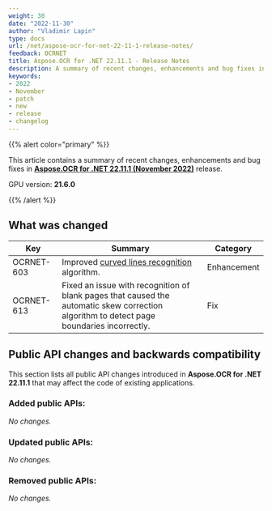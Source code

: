 ```yaml
---
weight: 30
date: "2022-11-30"
author: "Vladimir Lapin"
type: docs
url: /net/aspose-ocr-for-net-22-11-1-release-notes/
feedback: OCRNET
title: Aspose.OCR for .NET 22.11.1 - Release Notes
description: A summary of recent changes, enhancements and bug fixes in Aspose.OCR for .NET 22.11.1 (November 2022) release.
keywords:
- 2022
- November
- patch
- new
- release
- changelog
---
```


{{% alert color="primary" %}}

This article contains a summary of recent changes, enhancements and bug fixes in [**Aspose.OCR for .NET 22.11.1 (November 2022)**](https://www.nuget.org/packages/Aspose.OCR/22.11.1) release.

GPU version: **21.6.0**

{{% /alert %}}

## What was changed

Key | Summary | Category
--- | ------- | --------
OCRNET-603 | Improved [curved lines recognition](/ocr/net/areas-detection/curved_text/) algorithm. | Enhancement
OCRNET-613 | Fixed an issue with recognition of blank pages that caused the automatic skew correction algorithm to detect page boundaries incorrectly. | Fix

## Public API changes and backwards compatibility

This section lists all public API changes introduced in **Aspose.OCR for .NET 22.11.1** that may affect the code of existing applications.

### Added public APIs:

_No changes._

### Updated public APIs:

_No changes._

### Removed public APIs:

_No changes._
